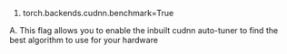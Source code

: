 1. torch.backends.cudnn.benchmark=True

A.  This flag allows you to enable the inbuilt cudnn auto-tuner to find the best algorithm to use for your hardware
